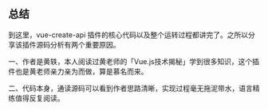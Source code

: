 ## 总结

到这里，vue-create-api 插件的核心代码以及整个运转过程都讲完了。之所以分享该插件源码分析有两个重要原因。

一、作者是黄轶，本人阅读过黄老师的「Vue.js技术揭秘」学到很多知识，这个插件也是黄老师亲力亲为而做，算是慕名而来。

二、代码本身，通读源码可以看到作者思路清晰，实现过程毫无拖泥带水，语言精练值得反复阅读。
